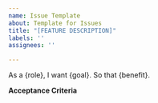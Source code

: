 ```yaml
---
name: Issue Template
about: Template for Issues
title: "[FEATURE DESCRIPTION]"
labels: ''
assignees: ''

---
```


As a {role}, I want {goal}. So that {benefit}.

**Acceptance Criteria**
